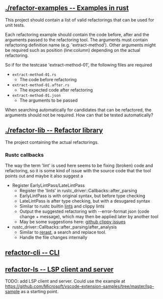 ## [./refactor-examples -- Examples in rust](./refactor-examples)
This project should contain a list of valid refactorings that can be used for unit tests.

Each refactoring example should contain the code before, after and the arguments passed to the refactoring tool. The arguments must contain refactoring definition name (e.g. 'extract-method'). Other arguments might be required such as position (line:column) depending on the actual refactoring.

So if for the testcase 'extract-method-01', the following files are required
* `extract-method-01.rs`
    * The code before refactoring
* `extract-method-01.after.rs`
    * The expected code after refactoring
* `extract-method-01.json`
    * The arguments to be passed

When searching automatically for candidates that can be refactored, the arguments should not be required. How can that be tested automatically?

## [./refactor-lib -- Refactor library](./refactor-lib)
The project containing the actual refactorings. 

### Rustc callbacks

The way the term 'lint' is used here seems to be fixing (broken) code and refactoring, so it is some kind of issue with the source code that the tool points out and maybe it also suggest a 

* Register EarlyLintPass/LateLintPass
    * Register the 'lints' in rustc_driver::Callbacks::after_parsing
    * EarlyLintPass is with original syntax, but before type checking
    * LateLintPass is after type checking, but with a desugared syntax
    * Similar to rustc builtin [lints](https://rust-lang.github.io/rustc-guide/diagnostics.html#lints) and clippy lints
    * Output the suggested refactoring with --error-format json (code change + message),
    which may then be applied later by another tool
    * May be some suggestions here: [github clippy issues](https://github.com/rust-lang/rust-clippy/issues?q=is%3Aissue+is%3Aopen)
* rustc_driver::Callbacks::after_parsing/after_analysis
    * Similar to [rerast](https://github.com/google/rerast/), a search and replace tool.
    * Handle the file changes internally

## [refactor-cli -- CLI](./refactor-cli)


## [refactor-ls -- LSP client and server](./refactor-ls)
TODO: add LSP client and server. Could use the example at https://github.com/Microsoft/vscode-extension-samples/tree/master/lsp-sample as a starting point.
